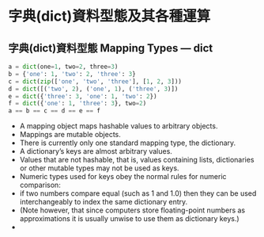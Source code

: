 # 字典(dict)資料型態及其各種運算
## 字典(dict)資料型態 Mapping Types — dict

```python
a = dict(one=1, two=2, three=3)
b = {'one': 1, 'two': 2, 'three': 3}
c = dict(zip(['one', 'two', 'three'], [1, 2, 3]))
d = dict([('two', 2), ('one', 1), ('three', 3)])
e = dict({'three': 3, 'one': 1, 'two': 2})
f = dict({'one': 1, 'three': 3}, two=2)
a == b == c == d == e == f
```
- A mapping object maps hashable values to arbitrary objects. 
- Mappings are mutable objects. 
- There is currently only one standard mapping type, the dictionary. 
- A dictionary’s keys are almost arbitrary values. 
- Values that are not hashable, that is, values containing lists, dictionaries or other mutable types  may not be used as keys. 
- Numeric types used for keys obey the normal rules for numeric comparison: 
- if two numbers compare equal (such as 1 and 1.0) then they can be used interchangeably to index the same dictionary entry. 
- (Note however, that since computers store floating-point numbers as approximations it is usually unwise to use them as dictionary keys.)
- 
